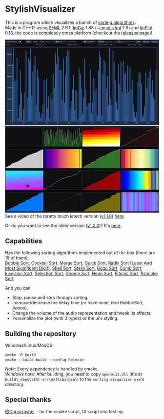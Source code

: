 # StylishVisualizer
This is a program which visualizes a bunch of [sorting algorithms](https://en.wikipedia.org/wiki/Sorting_algorithm).  
Made in C++17 using [SFML](https://github.com/SFML/SFML) 2.6.1, [ImGui](https://github.com/ocornut/imgui) 1.88 (+[imgui-sfml](https://github.com/eliasdaler/imgui-sfml) 2.6) and [ImPlot](https://github.com/epezent/implot) 0.16, the code is completely cross platform (checkout the [releases](https://github.com/CosminPerRam/StylishVisualizer/releases) page)!  

![Default Interface](.github/readme/interface_default.png)
![Sorting ](.github/readme/sorters_variety.jpg)
See a video of the (pretty much latest) version ([v1.1.0](https://github.com/CosminPerRam/StylishVisualizer/releases/tag/1.1.0)) [here](https://www.youtube.com/watch?v=UJPxN8VMNUY).

Or do you want to see the older version ([v1.0.0](https://github.com/CosminPerRam/StylishVisualizer/releases/tag/1.0.0))? It's [here](https://www.youtube.com/watch?v=IISj6aj4E6o).

## Capabilities
Has the following sorting algorithms implemented out of the box (there are 15 of them):  
[Bubble Sort](https://en.wikipedia.org/wiki/Bubble_sort),
[Cocktail Sort](https://en.wikipedia.org/wiki/Cocktail_shaker_sort),
[Merge Sort](https://en.wikipedia.org/wiki/Merge_sort),
[Quick Sort](https://en.wikipedia.org/wiki/Quicksort),
[Radix Sort (Least And Most Significant Digit)](https://en.wikipedia.org/wiki/Radix_sort),
[Shell Sort](https://en.wikipedia.org/wiki/Shellsort),
[Stalin Sort](https://www.quora.com/What-is-Stalin-sort),
[Bogo Sort](https://en.wikipedia.org/wiki/Bogosort),
[Comb Sort](https://en.wikipedia.org/wiki/Comb_sort),
[Insertion Sort](https://en.wikipedia.org/wiki/Insertion_sort),
[Selection Sort](https://en.wikipedia.org/wiki/Selection_sort),
[Gnome Sort](https://en.wikipedia.org/wiki/Gnome_sort),
[Heap Sort](https://www.geeksforgeeks.org/heap-sort),
[Bitonic Sort](https://en.wikipedia.org/wiki/Bitonic_sorter),
[Pancake Sort](https://en.wikipedia.org/wiki/Pancake_sorting)

And you can:
- Stop, pause and step through sorting.
- Increase/decrease the delay time (or have none, *boo BubbleSort, boooo*).
- Change the volume of the audio representation and tweak its effects.
- Personalize the plot (with 3 types) or the ui's styling.

## Building the repository
Windows/Linux/MacOS:  
```
cmake -B build
cmake --build build --config Release
```
*Note:* Every dependency is handled by cmake.  
*Windows note:* After building, you need to copy `openal32.dll` (it's at `build\_deps\sfml-src\extlibs\bin\`) to the `sorting-visualizer.exe`'s directory.

## Special thanks
[@ChrisTrasher](https://github.com/ChrisThrasher) - for the cmake script, CI script and testing.
